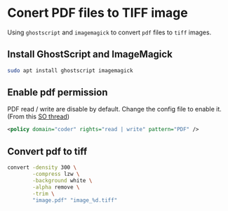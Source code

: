# Conert PDF files to TIFF image


Using `ghostscript` and `imagemagick` to convert `pdf` files to `tiff` images.

<!--more-->

## Install GhostScript and ImageMagick

```bash Ubuntu
sudo apt install ghostscript imagemagick
```

## Enable pdf permission

PDF read / write are disable by default. Change the config file to enable it. (From this [SO thread](https://stackoverflow.com/questions/52998331/imagemagick-security-policy-pdf-blocking-conversion))

```xml /etc/ImageMagick-7/policy.xml
<policy domain="coder" rights="read | write" pattern="PDF" />
```

## Convert pdf to tiff

```bash
convert -density 300 \
        -compress lzw \
        -background white \
        -alpha remove \
        -trim \
        "image.pdf" "image_%d.tiff"
```

